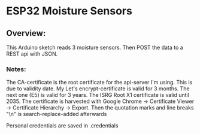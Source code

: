 # ESP32 Moisture Sensors

## Overview:
This Arduino sketch reads 3 moisture sensors. Then POST the data to a REST api with JSON. 

### Notes:
The CA-certificate is the root certificate for the api-server I'm using. This is due to validity date. 
  My Let's encrypt-certificate is valid for 3 months. The next one (E5) is valid for 3 years. 
  The ISRG Root X1 certificate is valid until 2035. The certificate is harvested with 
  Google Chrome -> Certificate Viewer -> <Top> Certificate Hierarchy -> Export. 
  Then the quotation marks and line breaks "\n" is search-replace-added afterwards

Personal credentials are saved in .credentials